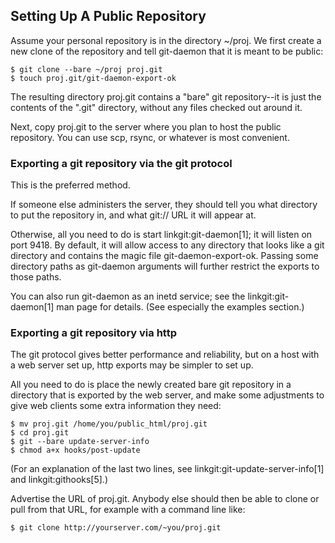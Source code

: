 ## Setting Up A Public Repository ##

Assume your personal repository is in the directory ~/proj.  We
first create a new clone of the repository and tell git-daemon that it
is meant to be public:

    $ git clone --bare ~/proj proj.git
    $ touch proj.git/git-daemon-export-ok

The resulting directory proj.git contains a "bare" git repository--it is
just the contents of the ".git" directory, without any files checked out
around it.

Next, copy proj.git to the server where you plan to host the
public repository.  You can use scp, rsync, or whatever is most
convenient.

### Exporting a git repository via the git protocol ###

This is the preferred method.

If someone else administers the server, they should tell you what
directory to put the repository in, and what git:// URL it will appear
at.

Otherwise, all you need to do is start linkgit:git-daemon[1]; it will
listen on port 9418.  By default, it will allow access to any directory
that looks like a git directory and contains the magic file
git-daemon-export-ok.  Passing some directory paths as git-daemon
arguments will further restrict the exports to those paths.

You can also run git-daemon as an inetd service; see the
linkgit:git-daemon[1] man page for details.  (See especially the
examples section.)

### Exporting a git repository via http ###

The git protocol gives better performance and reliability, but on a
host with a web server set up, http exports may be simpler to set up.

All you need to do is place the newly created bare git repository in
a directory that is exported by the web server, and make some
adjustments to give web clients some extra information they need:

    $ mv proj.git /home/you/public_html/proj.git
    $ cd proj.git
    $ git --bare update-server-info
    $ chmod a+x hooks/post-update

(For an explanation of the last two lines, see
linkgit:git-update-server-info[1] and linkgit:githooks[5].)

Advertise the URL of proj.git.  Anybody else should then be able to
clone or pull from that URL, for example with a command line like:

    $ git clone http://yourserver.com/~you/proj.git
